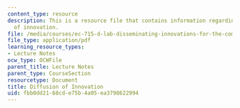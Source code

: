 ```yaml
---
content_type: resource
description: This is a resource file that contains information regarding diffusion
  of innovation.
file: /media/courses/ec-715-d-lab-disseminating-innovations-for-the-common-good-spring-2007/fbb0dd2168cde75b4a05ea3798622994_MITEC_715S07_lec20b.pdf
file_type: application/pdf
learning_resource_types:
- Lecture Notes
ocw_type: OCWFile
parent_title: Lecture Notes
parent_type: CourseSection
resourcetype: Document
title: Diffusion of Innovation
uid: fbb0dd21-68cd-e75b-4a05-ea3798622994
---
```

